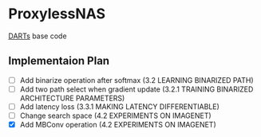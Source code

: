 # ProxylessNAS

[DARTs](https://github.com/quark0/darts) base code

## Implementaion Plan
- [ ] Add binarize operation after softmax (3.2 LEARNING BINARIZED PATH)
- [ ] Add two path select when gradient update (3.2.1 TRAINING BINARIZED ARCHITECTURE PARAMETERS)
- [ ] Add latency loss (3.3.1 MAKING LATENCY DIFFERENTIABLE)
- [ ] Change search space (4.2 EXPERIMENTS ON IMAGENET)
- [x] Add MBConv operation (4.2 EXPERIMENTS ON IMAGENET)